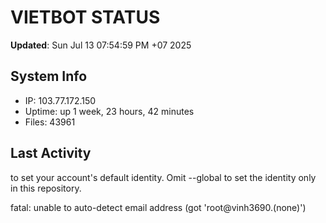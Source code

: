 # VIETBOT STATUS
**Updated**: Sun Jul 13 07:54:59 PM +07 2025

## System Info
- IP: 103.77.172.150
- Uptime: up 1 week, 23 hours, 42 minutes
- Files: 43961

## Last Activity

to set your account's default identity.
Omit --global to set the identity only in this repository.

fatal: unable to auto-detect email address (got 'root@vinh3690.(none)')
